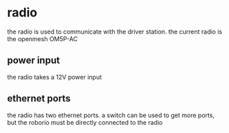 # radio

the radio is used to communicate with the driver station. the current radio is the openmesh OM5P-AC

## power input

the radio takes a 12V power input

## ethernet ports

the radio has two ethernet ports. a switch can be used to get more ports, but the roborio must be directly connected to the radio
